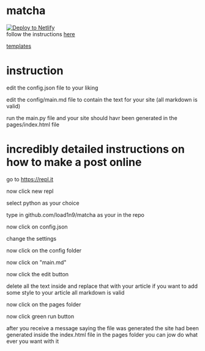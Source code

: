 # matcha
[![Deploy to Netlify](https://www.netlify.com/img/deploy/button.svg)](https://app.netlify.com/start/deploy?repository=https://github.com/load1n9/matcha)<br>
follow the instructions [here](https://discord.gg/pVhMuxQ)

[templates](https://github.com/ophyon/matcha-templates)

# instruction
edit the config.json file to your liking

edit the config/main.md file to contain the text for your site (all markdown is valid)

run the main.py file and your site should havr been generated in the pages/index.html file

# incredibly detailed instructions on how to make a post online
go to https://repl.it 

now click new repl

select python as your choice

type in  github.com/load1n9/matcha as your in the repo

now click on config.json

change the settings

now click on the config folder


now click on "main.md" 

now click the edit button


delete all the text inside and replace that with your article if you want to add some style to your article all markdown is valid

now click on the pages folder

now click green run button


after you receive a message saying the file was generated the site had been generated inside the index.html file in the pages folder you can jow do what ever you want with it
